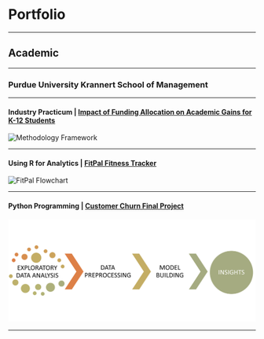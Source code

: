# Portfolio

---

## Academic

---

### Purdue University Krannert School of Management

---

#### Industry Practicum | <a href="https://ajbrillembourg.github.io/informs-bac-post-covid-tutoring-intervention" target="_blank"><b>Impact of Funding Allocation on Academic Gains for K-12 Students</b></a>
![Methodology Framework](https://ajbrillembourg.github.io/images/Purdue/IP/MethodologyFramework_sq_gold.png)



---

#### Using R for Analytics | <a href="https://github.com/ajbrillembourg/fitpal-fitness-tracker" target="_blank"><b>FitPal Fitness Tracker</b></a>
![FitPal Flowchart](https://github.com/ajbrillembourg/fitpal-fitness-tracker/raw/main/FitPal-Logo_MedGreenBackground.png)

---
#### Python Programming | [Customer Churn Final Project](https://github.com/ajbrillembourg/customer_churn)
![Project Flowchart](https://github.com/ajbrillembourg/customer_churn/raw/main/Images/Project_flowchart.png)

---
